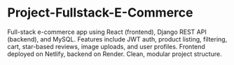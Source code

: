 # Project-Fullstack-E-Commerce
Full-stack e-commerce app using React (frontend), Django REST API (backend), and MySQL. Features include JWT auth, product listing, filtering, cart, star-based reviews, image uploads, and user profiles. Frontend deployed on Netlify, backend on Render. Clean, modular project structure.
